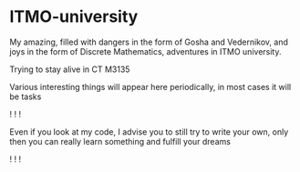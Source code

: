 # ITMO-university
My amazing, filled with dangers in the form of Gosha and Vedernikov, and joys in the form of Discrete Mathematics, adventures in ITMO university.

Trying to stay alive in CT M3135


Various interesting things will appear here periodically, in most cases it will be tasks

! ! !

Even if you look at my code, I advise you to still try to write your own, only then you can really learn something and fulfill your dreams

! ! !
